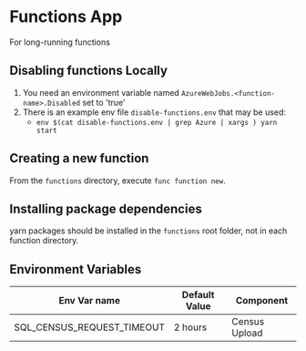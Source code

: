 # Functions App

For long-running functions

## Disabling functions Locally

1. You need an environment variable named `AzureWebJobs.<function-name>.Disabled` set to 'true'
2. There is an example env file `disable-functions.env` that may be used:
    * `env $(cat disable-functions.env | grep Azure | xargs ) yarn start`

## Creating a new function

From the `functions` directory, execute `func function new`.

## Installing package dependencies

yarn packages should be installed in the `functions` root folder, not in each function directory.

## Environment Variables

| Env Var name | Default Value | Component |
| --- | --- | --- |
| SQL_CENSUS_REQUEST_TIMEOUT | 2 hours | Census Upload |

